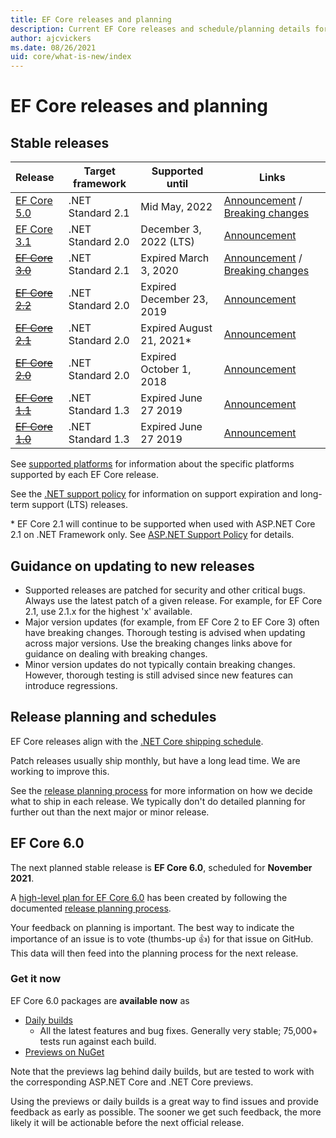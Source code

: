 ```yaml
---
title: EF Core releases and planning
description: Current EF Core releases and schedule/planning details for future releases
author: ajcvickers
ms.date: 08/26/2021
uid: core/what-is-new/index
---
```


# EF Core releases and planning

## Stable releases

| Release | Target framework | Supported until | Links
|:--------|------------------|-----------------|------
| [EF Core 5.0](https://www.nuget.org/packages/Microsoft.EntityFrameworkCore) | .NET Standard 2.1 | Mid May, 2022 | [Announcement](https://devblogs.microsoft.com/dotnet/announcing-the-release-of-ef-core-5-0/) / [Breaking changes](xref:core/what-is-new/ef-core-5.0/breaking-changes)
| [EF Core 3.1](https://www.nuget.org/packages/Microsoft.EntityFrameworkCore/3.1.10) | .NET Standard 2.0 | December 3, 2022 (LTS) | [Announcement](https://devblogs.microsoft.com/dotnet/announcing-entity-framework-core-3-1-and-entity-framework-6-4/)
| ~~[EF Core 3.0](https://www.nuget.org/packages/Microsoft.EntityFrameworkCore/3.0.3)~~ | .NET Standard 2.1 | Expired March 3, 2020 | [Announcement](https://devblogs.microsoft.com/dotnet/announcing-ef-core-3-0-and-ef-6-3-general-availability/) / [Breaking changes](xref:core/what-is-new/ef-core-3.x/breaking-changes)
| ~~[EF Core 2.2](https://www.nuget.org/packages/Microsoft.EntityFrameworkCore/2.2.6)~~ | .NET Standard 2.0 | Expired December 23, 2019 | [Announcement](https://devblogs.microsoft.com/dotnet/announcing-entity-framework-core-2-2/)
| ~~[EF Core 2.1](https://www.nuget.org/packages/Microsoft.EntityFrameworkCore/2.1.14)~~ | .NET Standard 2.0 | Expired August 21, 2021* | [Announcement](https://devblogs.microsoft.com/dotnet/announcing-entity-framework-core-2-1/)
| ~~[EF Core 2.0](https://www.nuget.org/packages/Microsoft.EntityFrameworkCore/2.0.3)~~ | .NET Standard 2.0 | Expired October 1, 2018 | [Announcement](https://devblogs.microsoft.com/dotnet/announcing-entity-framework-core-2-0/)
| ~~[EF Core 1.1](https://www.nuget.org/packages/Microsoft.EntityFrameworkCore/1.1.6)~~ | .NET Standard 1.3 | Expired June 27 2019 | [Announcement](https://devblogs.microsoft.com/dotnet/announcing-entity-framework-core-1-1/)
| ~~[EF Core 1.0](https://www.nuget.org/packages/Microsoft.EntityFrameworkCore/1.0.6)~~ | .NET Standard 1.3 | Expired June 27 2019 | [Announcement](https://devblogs.microsoft.com/dotnet/entity-framework-core-1-0-0-available/)

See [supported platforms](xref:core/miscellaneous/platforms) for information about the specific platforms supported by each EF Core release.

See the [.NET support policy](https://dotnet.microsoft.com/platform/support/policy/dotnet-core) for information on support expiration and long-term support (LTS) releases.

\* EF Core 2.1 will continue to be supported when used with ASP.NET Core 2.1 on .NET Framework only. See [ASP.NET Support Policy](https://dotnet.microsoft.com/platform/support/policy/aspnet) for details.

## Guidance on updating to new releases

* Supported releases are patched for security and other critical bugs. Always use the latest patch of a given release. For example, for EF Core 2.1, use 2.1.x for the highest 'x' available.
* Major version updates (for example, from EF Core 2 to EF Core 3) often have breaking changes. Thorough testing is advised when updating across major versions. Use the breaking changes links above for guidance on dealing with breaking changes.
* Minor version updates do not typically contain breaking changes. However, thorough testing is still advised since new features can introduce regressions.

## Release planning and schedules

EF Core releases align with the [.NET Core shipping schedule](https://github.com/dotnet/core/blob/main/roadmap.md).

Patch releases usually ship monthly, but have a long lead time. We are working to improve this.

See the [release planning process](xref:core/what-is-new/release-planning) for more information on how we decide what to ship in each release. We typically don't do detailed planning for further out than the next major or minor release.

## EF Core 6.0

The next planned stable release is **EF Core 6.0**, scheduled for **November 2021**.

A [high-level plan for EF Core 6.0](xref:core/what-is-new/ef-core-6.0/plan) has been created by following the documented [release planning process](xref:core/what-is-new/release-planning).

Your feedback on planning is important. The best way to indicate the importance of an issue is to vote (thumbs-up 👍) for that issue on GitHub. This data will then feed into the planning process for the next release.

### Get it now

EF Core 6.0 packages are **available now** as

* [Daily builds](https://github.com/dotnet/aspnetcore/blob/master/docs/DailyBuilds.md)
  * All the latest features and bug fixes. Generally very stable; 75,000+ tests run against each build.
* [Previews on NuGet](https://www.nuget.org/packages/Microsoft.EntityFrameworkCore/6.0.0-preview.3.21201.2)

Note that the previews lag behind daily builds, but are tested to work with the corresponding ASP.NET Core and .NET Core previews.

Using the previews or daily builds is a great way to find issues and provide feedback as early as possible. The sooner we get such feedback, the more likely it will be actionable before the next official release.
